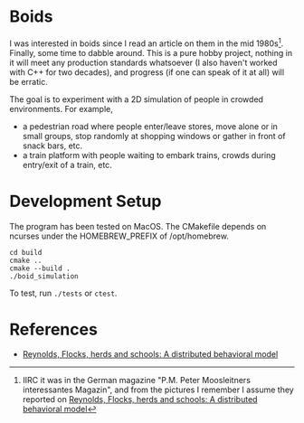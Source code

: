 # Boids

I was interested in boids since I read an article on them in the mid 1980s[^1]. Finally, some time to dabble around. This is a pure hobby project, nothing in it will meet any production standards whatsoever (I also haven't worked with C++ for two decades), and progress (if one can speak of it at all) will be erratic.

[^1]: IIRC it was in the German magazine "P.M. Peter Moosleitners interessantes
    Magazin", and from the pictures I remember I assume they reported on
[Reynolds, Flocks, herds and schools: A distributed behavioral
model](https://dl.acm.org/doi/10.1145/37402.37406)

The goal is to experiment with a 2D simulation of people in crowded
environments. For example,

* a pedestrian road where people enter/leave stores, move alone or in small groups, stop randomly at
  shopping windows or gather in front of snack bars, etc.
* a train platform with people waiting to embark trains, crowds during
  entry/exit of a train, etc.

# Development Setup

The program has been tested on MacOS. The CMakefile depends on ncurses under the
HOMEBREW_PREFIX of /opt/homebrew.

```
cd build
cmake ..
cmake --build .
./boid_simulation
```

To test, run `./tests` or `ctest`.


# References

* [Reynolds, Flocks, herds and schools: A distributed behavioral model](https://dl.acm.org/doi/11.1145/37402.37406)

